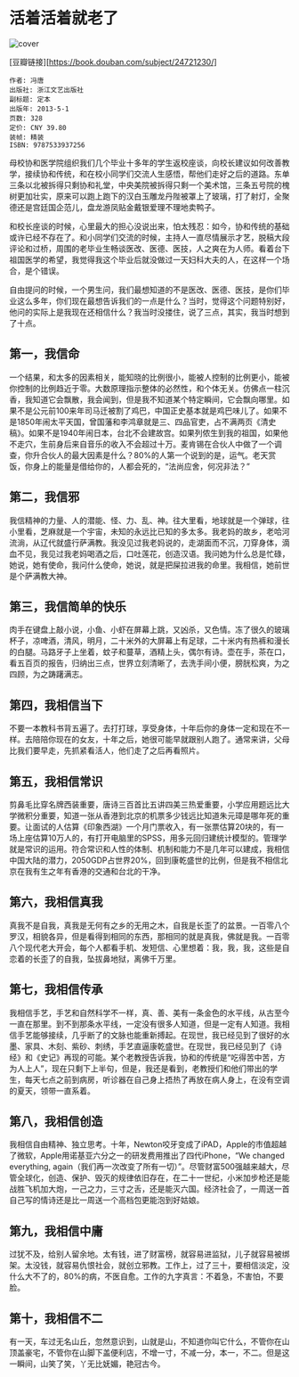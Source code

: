 # 活着活着就老了
![cover](https://img1.doubanio.com/lpic/s26912669.jpg)

[豆瓣链接][https://book.douban.com/subject/24721230/]

    作者: 冯唐
    出版社: 浙江文艺出版社
    副标题: 定本
    出版年: 2013-5-1
    页数: 328
    定价: CNY 39.80
    装帧: 精装
    ISBN: 9787533937256

母校协和医学院组织我们几个毕业十多年的学生返校座谈，向校长建议如何改善教学，接续协和传统，和在校小同学们交流人生感悟，帮他们走好之后的道路。东单三条以北被拆得只剩协和礼堂，中央美院被拆得只剩一个美术馆，三条五号院的槐树更加壮实，原来可以跑上跑下的汉白玉雕龙丹陛被罩上了玻璃，打了射灯，全聚德还是宫廷国企范儿，盘龙游凤贴金戴银爱理不理地卖鸭子。

和校长座谈的时候，心里最大的担心没说出来，怕太残忍：如今，协和传统的基础或许已经不存在了。和小同学们交流的时候，主持人一直尽情展示才艺，脱稿大段评论和过桥，周围的老毕业生畅谈医改、医德、医技，人之爽在为人师。看着台下祖国医学的希望，我觉得我这个毕业后就没做过一天妇科大夫的人，在这样一个场合，是个错误。

自由提问的时候，一个男生问，我们最想知道的不是医改、医德、医技，是你们毕业这么多年，你们现在最想告诉我们的一点是什么？当时，觉得这个问题特别好，他问的实际上是我现在还相信什么？我当时没搂住，说了三点，其实，我当时想到了十点。

## 第一，我信命
一个结果，和太多的因素相关，能知晓的比例很小，能被人控制的比例更小，能被你控制的比例趋近于零。大数原理指示整体的必然性，和个体无关。仿佛点一柱沉香，我知道它会飘散，我会闻到，但是我不知道某个特定瞬间，它会飘向哪里。如果不是公元前100来年司马迁被割了鸡巴，中国正史基本就是鸡巴味儿了。如果不是1850年闹太平天国，曾国藩和李鸿章就是三、四品官吏，占不满两页《清史稿》。如果不是1940年闹日本，台北不会建故宫。如果列侬生到我的祖国，如果他不走穴，生前身后来自音乐的收入不会超过十万。麦肯锡在合伙人中做了一个调查，你升合伙人的最大因素是什么？80%的人第一个说到的是，运气。老天赏饭，你身上的能量是借给你的，人都会死的，“法尚应舍，何况非法？”

## 第二，我信邪
我信精神的力量、人的潜能、怪、力、乱、神。往大里看，地球就是一个弹球，往小里看，芝麻就是一个宇宙，未知的永远比已知的多太多。我老妈的故乡，老哈河流淌，从辽代就盛行萨满教。我没见过我老妈说的，走湖面而不沉，刀穿身体，滴血不见，我见过我老妈喝酒之后，口吐莲花，创造汉语。我问她为什么总是忙碌，她说，她有使命，我问什么使命，她说，就是把屎拉进我的命里。我相信，她前世是个萨满教大神。

## 第三，我信简单的快乐
肉手在键盘上敲小说，小鱼、小虾在屏幕上跳，又凶杀，又色情。冻了很久的玻璃杯子，凉啤酒，清风，明月，二十米外的大屏幕上有足球，二十米内有热裤和漫长的白腿。马路牙子上坐着，蚊子和蔓草，酒精上头，偶尔有诗。壶在手，茶在口，看五百页的报告，归纳出三点，世界立刻清晰了，去洗手间小便，膀胱松爽，为之四顾，为之踌躇满志。

## 第四，我相信当下
不要一本教科书背五遍了。去打打球，享受身体，十年后你的身体一定和现在不一样。去陪陪你现在的女友，十年之后，她很可能早就跟别人跑了。通常来讲，父母比我们要早走，先抓紧看活人，他们走了之后再看照片。

## 第五，我相信常识
剪鼻毛比穿名牌西装重要，唐诗三百首比五讲四美三热爱重要，小学应用题远比大学微积分重要，知道一张从香港到北京的机票多少钱远比知道朱元璋是哪年死的重要。让面试的人估算《印象西湖》一个月门票收入，有一张票估算20块的，有一场上座估算10万人的，有打开电脑里的SPSS，用多元回归建统计模型的。管理学就是常识的运用。符合常识和人性的体制、机制和能力不是几年可以建成，我相信中国大陆的潜力，2050GDP占世界20%，回到康乾盛世的比例，但是我不相信北京在我有生之年有香港的交通和台北的干净。

## 第六，我相信真我
真我不是自我，真我是无何有之乡的无用之木，自我是长歪了的盆景。一百零八个罗汉，相貌各异，但是看得到相同的东西，那相同的就是真我，佛就是我。一百零八个现代老大开会，每个人都看手机、发短信、心里想着：我，我，我，这些是自恋着的长歪了的自我，坠拔鼻地狱，离佛千万里。

## 第七，我相信传承
我相信手艺，手艺和自然科学不一样，真、善、美有一条金色的水平线，从古至今一直在那里。到不到那条水平线，一定没有很多人知道，但是一定有人知道。我相信手艺能够接续，几乎断了的文脉也能重新搏起。在现世，我已经见到了很好的水墨、家具、木刻、紫砂、刺绣，手艺直逼康乾盛世。在现世，我已经见到了《诗经》和《史记》再现的可能。某个老教授告诉我，协和的传统是“吃得苦中苦，方为人上人”，现在只剩下上半句，但是，我还是看到，老教授们和他们带出的学生，每天七点之前到病房，听诊器在自己身上捂热了再放在病人身上，在没有空调的夏天，领带一直系着。

## 第八，我相信创造
我相信自由精神、独立思考。十年，Newton咬牙变成了iPAD，Apple的市值超越了微软，Apple用诺基亚六分之一的研发费用推出了四代iPhone，“We changed everything, again（我们再一次改变了所有一切）”。尽管财富500强越来越大，尽管全球化，创造、保护、毁灭的规律依旧存在，在二十一世纪，小米加步枪还是能战胜飞机加大炮，一己之力，三寸之舌，还是能灭六国。经济社会了，一周送一首自己写的情诗还是比一周送一个高档包更能泡到好姑娘。

## 第九，我相信中庸
过犹不及，给别人留余地。太有钱，进了财富榜，就容易进监狱，儿子就容易被绑架。太没钱，就容易仇恨社会，就创立邪教。工作上，过了三十，要相信淡定，没什么大不了的，80%的病，不医自愈。工作的九字真言：不着急，不害怕，不要脸。

## 第十，我相信不二
有一天，车过无名山丘，忽然意识到，山就是山，不知道你叫它什么，不管你在山顶盖豪宅，不管你在山脚下盖便利店，不增一寸，不减一分，本一，不二。但是这一瞬间，山笑了笑，丫无比妩媚，艳冠古今。
